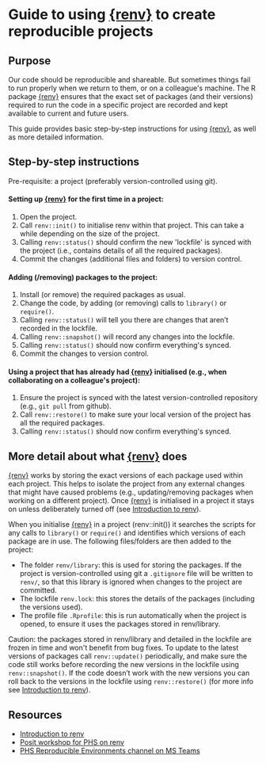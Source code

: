 # Guide to using [{renv}](https://rstudio.github.io/renv/) to create reproducible projects

## Purpose

Our code should be reproducible and shareable. But sometimes things fail to run properly when we return to them, or on a colleague's machine. The R package [{renv}](https://rstudio.github.io/renv/) ensures that the exact set of packages (and their versions) required to run the code in a specific project are recorded and kept available to current and future users. 

This guide provides basic step-by-step instructions for using [{renv}](https://rstudio.github.io/renv/), as well as more detailed information. 

## Step-by-step instructions

Pre-requisite: a project (preferably version-controlled using git).

#### Setting up [{renv}](https://rstudio.github.io/renv/) for the first time in a project:
1.	Open the project.
2.	Call `renv::init()` to initialise renv within that project. This can take a while depending on the size of the project.
3.	Calling `renv::status()` should confirm the new 'lockfile' is synced with the project (i.e., contains details of all the required packages).
4.	Commit the changes (additional files and folders) to version control.

#### Adding (/removing) packages to the project:
1.	Install (or remove) the required packages as usual. 
2.	Change the code, by adding (or removing) calls to `library()` or `require()`.
3.	Calling `renv::status()` will tell you there are changes that aren’t recorded in the lockfile.
4.	Calling `renv::snapshot()` will record any changes into the lockfile.
5.	Calling `renv::status()` should now confirm everything's synced. 
6.	Commit the changes to version control.

#### Using a project that has already had [{renv}](https://rstudio.github.io/renv/) initialised (e.g., when collaborating on a colleague's project):
1.	Ensure the project is synced with the latest version-controlled repository (e.g., `git pull` from github).
2.	Call `renv::restore()` to make sure your local version of the project has all the required packages.
3.	Calling `renv::status()` should now confirm everything's synced. 

## More detail about what [{renv}](https://rstudio.github.io/renv/) does

[{renv}](https://rstudio.github.io/renv/) works by storing the exact versions of each package used within each project. This helps to isolate the project from any external changes that might have caused problems (e.g., updating/removing packages when working on a different project). Once [{renv}](https://rstudio.github.io/renv/) is initialised in a project it stays on unless deliberately turned off (see [Introduction to renv](https://rstudio.github.io/renv/articles/renv.html)). 

When you initialise [{renv}](https://rstudio.github.io/renv/) in a project (renv::init()) it searches the scripts for any calls to `library()` or `require()` and identifies which versions of each package are in use. The following files/folders are then added to the project:
* The folder `renv/library`: this is used for storing the packages. If the project is version-controlled using git a `.gitignore` file will be written to `renv/`, so that this library is ignored when changes to the project are committed.  
* The lockfile `renv.lock`: this stores the details of the packages (including the versions used). 
* The profile file `.Rprofile`: this is run automatically when the project is opened, to ensure it uses the packages stored in renv/library.

Caution: the packages stored in renv/library and detailed in the lockfile are frozen in time and won't benefit from bug fixes. To update to the latest versions of packages call `renv::update()` periodically, and make sure the code still works before recording the new versions in the lockfile using `renv::snapshot()`. If the code doesn’t work with the new versions you can roll back to the versions in the lockfile using `renv::restore()` (for more info see [Introduction to renv](https://rstudio.github.io/renv/articles/renv.html)). 

## Resources

* [Introduction to renv](https://rstudio.github.io/renv/articles/renv.html)
* [Posit workshop for PHS on renv](https://positpbc.zoom.us/rec/play/n8-spO05R8p9vp8dqJ9GxH_Zr8mk7IMvsiX3menvnbXEXmJOXK5mOA-HPMxEFQPJvh6bTkvhaK6_oHWT.e--Z8hkQVR5coU-F?continueMode=true&pwd=MjxDT7xc_SQJM8HkKz4ffvPvm0mU4s74&_x_zm_rtaid=7GmfdwjkRvidhayMImvvYQ.1680787485091.7d8be92495688fceb3b55c4b0f603018&_x_zm_rhtaid=747)
* [PHS Reproducible Environments channel on MS Teams](https://teams.microsoft.com/l/channel/19%3Aa786ffd4a70d4941b87f023942d21b6a%40thread.tacv2/Reproducible%20Environments?groupId=ec4250f9-b70a-4f32-9372-a232ccb4f713&tenantId=)
